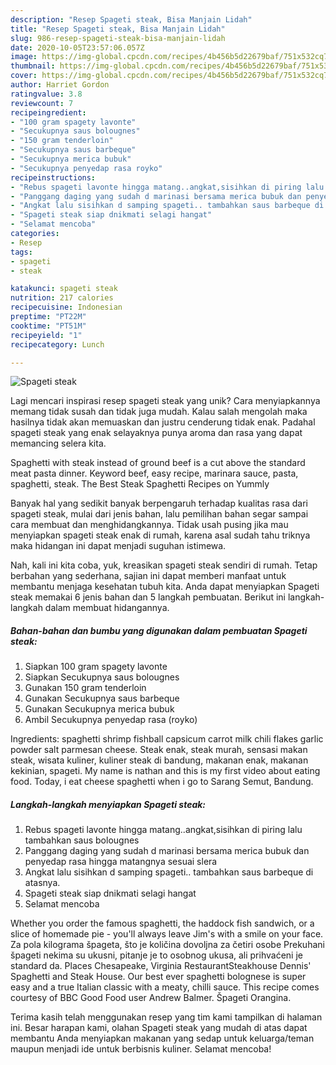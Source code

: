 ```yaml
---
description: "Resep Spageti steak, Bisa Manjain Lidah"
title: "Resep Spageti steak, Bisa Manjain Lidah"
slug: 986-resep-spageti-steak-bisa-manjain-lidah
date: 2020-10-05T23:57:06.057Z
image: https://img-global.cpcdn.com/recipes/4b456b5d22679baf/751x532cq70/spageti-steak-foto-resep-utama.jpg
thumbnail: https://img-global.cpcdn.com/recipes/4b456b5d22679baf/751x532cq70/spageti-steak-foto-resep-utama.jpg
cover: https://img-global.cpcdn.com/recipes/4b456b5d22679baf/751x532cq70/spageti-steak-foto-resep-utama.jpg
author: Harriet Gordon
ratingvalue: 3.8
reviewcount: 7
recipeingredient:
- "100 gram spagety lavonte"
- "Secukupnya saus bolougnes"
- "150 gram tenderloin"
- "Secukupnya saus barbeque"
- "Secukupnya merica bubuk"
- "Secukupnya penyedap rasa royko"
recipeinstructions:
- "Rebus spageti lavonte hingga matang..angkat,sisihkan di piring lalu tambahkan saus bolougnes"
- "Panggang daging yang sudah d marinasi bersama merica bubuk dan penyedap rasa hingga matangnya sesuai slera"
- "Angkat lalu sisihkan d samping spageti.. tambahkan saus barbeque di atasnya."
- "Spageti steak siap dnikmati selagi hangat"
- "Selamat mencoba"
categories:
- Resep
tags:
- spageti
- steak

katakunci: spageti steak 
nutrition: 217 calories
recipecuisine: Indonesian
preptime: "PT22M"
cooktime: "PT51M"
recipeyield: "1"
recipecategory: Lunch

---
```



![Spageti steak](https://img-global.cpcdn.com/recipes/4b456b5d22679baf/751x532cq70/spageti-steak-foto-resep-utama.jpg)

Lagi mencari inspirasi resep spageti steak yang unik? Cara menyiapkannya memang tidak susah dan tidak juga mudah. Kalau salah mengolah maka hasilnya tidak akan memuaskan dan justru cenderung tidak enak. Padahal spageti steak yang enak selayaknya punya aroma dan rasa yang dapat memancing selera kita.

Spaghetti with steak instead of ground beef is a cut above the standard meat pasta dinner. Keyword beef, easy recipe, marinara sauce, pasta, spaghetti, steak. The Best Steak Spaghetti Recipes on Yummly

Banyak hal yang sedikit banyak berpengaruh terhadap kualitas rasa dari spageti steak, mulai dari jenis bahan, lalu pemilihan bahan segar sampai cara membuat dan menghidangkannya. Tidak usah pusing jika mau menyiapkan spageti steak enak di rumah, karena asal sudah tahu triknya maka hidangan ini dapat menjadi suguhan istimewa.


Nah, kali ini kita coba, yuk, kreasikan spageti steak sendiri di rumah. Tetap berbahan yang sederhana, sajian ini dapat memberi manfaat untuk membantu menjaga kesehatan tubuh kita. Anda dapat menyiapkan Spageti steak memakai 6 jenis bahan dan 5 langkah pembuatan. Berikut ini langkah-langkah dalam membuat hidangannya.

<!--inarticleads1-->

##### Bahan-bahan dan bumbu yang digunakan dalam pembuatan Spageti steak:

1. Siapkan 100 gram spagety lavonte
1. Siapkan Secukupnya saus bolougnes
1. Gunakan 150 gram tenderloin
1. Gunakan Secukupnya saus barbeque
1. Gunakan Secukupnya merica bubuk
1. Ambil Secukupnya penyedap rasa (royko)


Ingredients: spaghetti shrimp fishball capsicum carrot milk chili flakes garlic powder salt parmesan cheese. Steak enak, steak murah, sensasi makan steak, wisata kuliner, kuliner steak di bandung, makanan enak, makanan kekinian, spageti. My name is nathan and this is my first video about eating food. Today, i eat cheese spaghetti when i go to Sarang Semut, Bandung. 

<!--inarticleads2-->

##### Langkah-langkah menyiapkan Spageti steak:

1. Rebus spageti lavonte hingga matang..angkat,sisihkan di piring lalu tambahkan saus bolougnes
1. Panggang daging yang sudah d marinasi bersama merica bubuk dan penyedap rasa hingga matangnya sesuai slera
1. Angkat lalu sisihkan d samping spageti.. tambahkan saus barbeque di atasnya.
1. Spageti steak siap dnikmati selagi hangat
1. Selamat mencoba


Whether you order the famous spaghetti, the haddock fish sandwich, or a slice of homemade pie - you&#39;ll always leave Jim&#39;s with a smile on your face. Za pola kilograma špageta, što je količina dovoljna za četiri osobe Prekuhani špageti nekima su ukusni, pitanje je to osobnog ukusa, ali prihvaćeni je standard da. Places Chesapeake, Virginia RestaurantSteakhouse Dennis&#39; Spaghetti and Steak House. Our best ever spaghetti bolognese is super easy and a true Italian classic with a meaty, chilli sauce. This recipe comes courtesy of BBC Good Food user Andrew Balmer. Špageti Orangina. 

Terima kasih telah menggunakan resep yang tim kami tampilkan di halaman ini. Besar harapan kami, olahan Spageti steak yang mudah di atas dapat membantu Anda menyiapkan makanan yang sedap untuk keluarga/teman maupun menjadi ide untuk berbisnis kuliner. Selamat mencoba!
